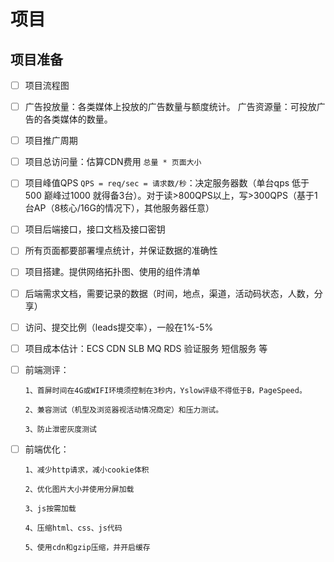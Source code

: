 # 项目

## 项目准备

- [ ] 项目流程图

- [ ] 广告投放量：各类媒体上投放的广告数量与额度统计。
      广告资源量：可投放广告的各类媒体的数量。

- [ ] 项目推广周期

- [ ] 项目总访问量：估算CDN费用 `总量 * 页面大小`

- [ ] 项目峰值QPS `QPS = req/sec = 请求数/秒`：决定服务器数（单台qps 低于500 巅峰过1000 就得备3台）。对于读>800QPS以上，写>300QPS（基于1台AP（8核心/16G的情况下），其他服务器任意）

- [ ] 项目后端接口，接口文档及接口密钥

- [ ] 所有页面都要部署埋点统计，并保证数据的准确性

- [ ] 项目搭建。提供网络拓扑图、使用的组件清单

- [ ] 后端需求文档，需要记录的数据（时间，地点，渠道，活动码状态，人数，分享）

- [ ] 访问、提交比例（leads提交率），一般在1%-5%

- [ ] 项目成本估计：ECS CDN SLB MQ RDS 验证服务 短信服务 等

- [ ] 前端测评：

      1、首屏时间在4G或WIFI环境须控制在3秒内，Yslow评级不得低于B，PageSpeed。

      2、兼容测试（机型及浏览器视活动情况商定）和压力测试。

      3、防止泄密灰度测试

- [ ] 前端优化：

      1、减少http请求，减小cookie体积

      2、优化图片大小并使用分屏加载

      3、js按需加载

      4、压缩html、css、js代码

      5、使用cdn和gzip压缩，并开启缓存

      ​

      ​

      ​